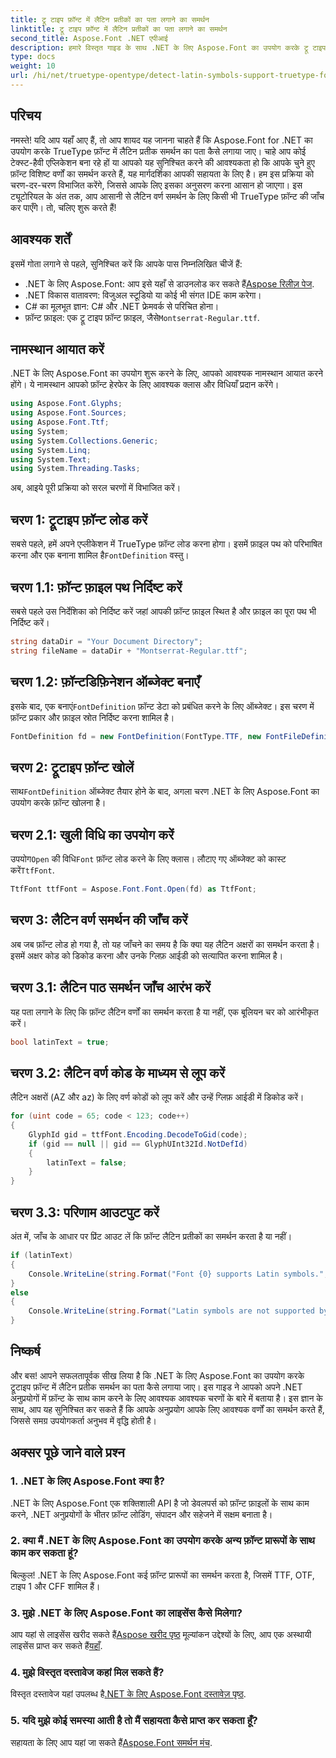 ```yaml
---
title: ट्रू टाइप फ़ॉन्ट में लैटिन प्रतीकों का पता लगाने का समर्थन
linktitle: ट्रू टाइप फ़ॉन्ट में लैटिन प्रतीकों का पता लगाने का समर्थन
second_title: Aspose.Font .NET एपीआई
description: हमारे विस्तृत गाइड के साथ .NET के लिए Aspose.Font का उपयोग करके ट्रू टाइप फ़ॉन्ट में लैटिन प्रतीक समर्थन का पता लगाना सीखें। .NET में फ़ॉन्ट के साथ काम करने वाले डेवलपर्स के लिए बिल्कुल सही।
type: docs
weight: 10
url: /hi/net/truetype-opentype/detect-latin-symbols-support-truetype-fonts/
---
```

## परिचय
नमस्ते! यदि आप यहाँ आए हैं, तो आप शायद यह जानना चाहते हैं कि Aspose.Font for .NET का उपयोग करके TrueType फ़ॉन्ट में लैटिन प्रतीक समर्थन का पता कैसे लगाया जाए। चाहे आप कोई टेक्स्ट-हैवी एप्लिकेशन बना रहे हों या आपको यह सुनिश्चित करने की आवश्यकता हो कि आपके चुने हुए फ़ॉन्ट विशिष्ट वर्णों का समर्थन करते हैं, यह मार्गदर्शिका आपकी सहायता के लिए है। हम इस प्रक्रिया को चरण-दर-चरण विभाजित करेंगे, जिससे आपके लिए इसका अनुसरण करना आसान हो जाएगा। इस ट्यूटोरियल के अंत तक, आप आसानी से लैटिन वर्ण समर्थन के लिए किसी भी TrueType फ़ॉन्ट की जाँच कर पाएँगे। तो, चलिए शुरू करते हैं!
## आवश्यक शर्तें
इसमें गोता लगाने से पहले, सुनिश्चित करें कि आपके पास निम्नलिखित चीजें हैं:
-  .NET के लिए Aspose.Font: आप इसे यहाँ से डाउनलोड कर सकते हैं[Aspose रिलीज़ पेज](https://releases.aspose.com/font/net/).
- .NET विकास वातावरण: विजुअल स्टूडियो या कोई भी संगत IDE काम करेगा।
- C# का मूलभूत ज्ञान: C# और .NET फ्रेमवर्क से परिचित होना।
- फ़ॉन्ट फ़ाइल: एक ट्रू टाइप फ़ॉन्ट फ़ाइल, जैसे`Montserrat-Regular.ttf`.
## नामस्थान आयात करें
.NET के लिए Aspose.Font का उपयोग शुरू करने के लिए, आपको आवश्यक नामस्थान आयात करने होंगे। ये नामस्थान आपको फ़ॉन्ट हेरफेर के लिए आवश्यक क्लास और विधियाँ प्रदान करेंगे।
```csharp
using Aspose.Font.Glyphs;
using Aspose.Font.Sources;
using Aspose.Font.Ttf;
using System;
using System.Collections.Generic;
using System.Linq;
using System.Text;
using System.Threading.Tasks;
```
अब, आइये पूरी प्रक्रिया को सरल चरणों में विभाजित करें।
## चरण 1: ट्रूटाइप फ़ॉन्ट लोड करें
 सबसे पहले, हमें अपने एप्लीकेशन में TrueType फ़ॉन्ट लोड करना होगा। इसमें फ़ाइल पथ को परिभाषित करना और एक बनाना शामिल है`FontDefinition` वस्तु।
## चरण 1.1: फ़ॉन्ट फ़ाइल पथ निर्दिष्ट करें
सबसे पहले उस निर्देशिका को निर्दिष्ट करें जहां आपकी फ़ॉन्ट फ़ाइल स्थित है और फ़ाइल का पूरा पथ भी निर्दिष्ट करें।
```csharp
string dataDir = "Your Document Directory";
string fileName = dataDir + "Montserrat-Regular.ttf";
```
## चरण 1.2: फ़ॉन्टडिफ़िनेशन ऑब्जेक्ट बनाएँ
 इसके बाद, एक बनाएं`FontDefinition` फ़ॉन्ट डेटा को प्रबंधित करने के लिए ऑब्जेक्ट। इस चरण में फ़ॉन्ट प्रकार और फ़ाइल स्रोत निर्दिष्ट करना शामिल है।
```csharp
FontDefinition fd = new FontDefinition(FontType.TTF, new FontFileDefinition("ttf", new FileSystemStreamSource(fileName)));
```
## चरण 2: ट्रूटाइप फ़ॉन्ट खोलें
 साथ`FontDefinition` ऑब्जेक्ट तैयार होने के बाद, अगला चरण .NET के लिए Aspose.Font का उपयोग करके फ़ॉन्ट खोलना है।
## चरण 2.1: खुली विधि का उपयोग करें
 उपयोग`Open` की विधि`Font` फ़ॉन्ट लोड करने के लिए क्लास। लौटाए गए ऑब्जेक्ट को कास्ट करें`TtfFont`.
```csharp
TtfFont ttfFont = Aspose.Font.Font.Open(fd) as TtfFont;
```
## चरण 3: लैटिन वर्ण समर्थन की जाँच करें
अब जब फ़ॉन्ट लोड हो गया है, तो यह जाँचने का समय है कि क्या यह लैटिन अक्षरों का समर्थन करता है। इसमें अक्षर कोड को डिकोड करना और उनके ग्लिफ़ आईडी को सत्यापित करना शामिल है।
## चरण 3.1: लैटिन पाठ समर्थन जाँच आरंभ करें
यह पता लगाने के लिए कि फ़ॉन्ट लैटिन वर्णों का समर्थन करता है या नहीं, एक बूलियन चर को आरंभीकृत करें।
```csharp
bool latinText = true;
```
## चरण 3.2: लैटिन वर्ण कोड के माध्यम से लूप करें
लैटिन अक्षरों (AZ और az) के लिए वर्ण कोडों को लूप करें और उन्हें ग्लिफ़ आईडी में डिकोड करें।
```csharp
for (uint code = 65; code < 123; code++)
{
    GlyphId gid = ttfFont.Encoding.DecodeToGid(code);
    if (gid == null || gid == GlyphUInt32Id.NotDefId)
    {
        latinText = false;
    }
}
```
## चरण 3.3: परिणाम आउटपुट करें
अंत में, जाँच के आधार पर प्रिंट आउट लें कि फ़ॉन्ट लैटिन प्रतीकों का समर्थन करता है या नहीं।
```csharp
if (latinText)
{
    Console.WriteLine(string.Format("Font {0} supports Latin symbols.", ttfFont.FontName));
}
else
{
    Console.WriteLine(string.Format("Latin symbols are not supported by font {0}.", ttfFont.FontName));
}
```
## निष्कर्ष
और बस! आपने सफलतापूर्वक सीख लिया है कि .NET के लिए Aspose.Font का उपयोग करके ट्रूटाइप फ़ॉन्ट में लैटिन प्रतीक समर्थन का पता कैसे लगाया जाए। इस गाइड ने आपको अपने .NET अनुप्रयोगों में फ़ॉन्ट के साथ काम करने के लिए आवश्यक आवश्यक चरणों के बारे में बताया है। इस ज्ञान के साथ, आप यह सुनिश्चित कर सकते हैं कि आपके अनुप्रयोग आपके लिए आवश्यक वर्णों का समर्थन करते हैं, जिससे समग्र उपयोगकर्ता अनुभव में वृद्धि होती है।
## अक्सर पूछे जाने वाले प्रश्न
### 1. .NET के लिए Aspose.Font क्या है?
.NET के लिए Aspose.Font एक शक्तिशाली API है जो डेवलपर्स को फ़ॉन्ट फ़ाइलों के साथ काम करने, .NET अनुप्रयोगों के भीतर फ़ॉन्ट लोडिंग, संपादन और सहेजने में सक्षम बनाता है।
### 2. क्या मैं .NET के लिए Aspose.Font का उपयोग करके अन्य फ़ॉन्ट प्रारूपों के साथ काम कर सकता हूं?
बिल्कुल! .NET के लिए Aspose.Font कई फ़ॉन्ट प्रारूपों का समर्थन करता है, जिसमें TTF, OTF, टाइप 1 और CFF शामिल हैं।
### 3. मुझे .NET के लिए Aspose.Font का लाइसेंस कैसे मिलेगा?
 आप यहां से लाइसेंस खरीद सकते हैं[Aspose खरीद पृष्ठ](https://purchase.aspose.com/buy) मूल्यांकन उद्देश्यों के लिए, आप एक अस्थायी लाइसेंस प्राप्त कर सकते हैं[यहाँ](https://purchase.aspose.com/temporary-license/).
### 4. मुझे विस्तृत दस्तावेज कहां मिल सकते हैं?
 विस्तृत दस्तावेज यहां उपलब्ध है[.NET के लिए Aspose.Font दस्तावेज़ पृष्ठ](https://reference.aspose.com/font/net/).
### 5. यदि मुझे कोई समस्या आती है तो मैं सहायता कैसे प्राप्त कर सकता हूँ?
 सहायता के लिए आप यहां जा सकते हैं[Aspose.Font समर्थन मंच](https://forum.aspose.com/c/font/41).